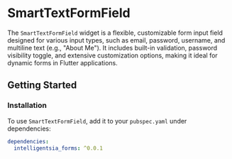 # SmartTextFormField

The `SmartTextFormField` widget is a flexible, customizable form input field designed for various input types, such as
email, password, username, and multiline text (e.g., "About Me"). It includes built-in validation, password visibility
toggle, and extensive customization options, making it ideal for dynamic forms in Flutter applications.

## Getting Started

### Installation

To use `SmartTextFormField`, add it to your `pubspec.yaml` under dependencies:

```yaml
dependencies:
  intelligentsia_forms: ^0.0.1
